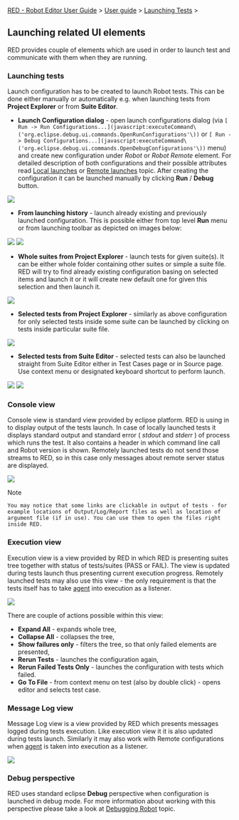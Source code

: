 [RED - Robot Editor User Guide](../../index.md) > [User
guide](../user_guide.md) > [Launching Tests](../launching.md) >

## Launching related UI elements

RED provides couple of elements which are used in order to launch test and
communicate with them when they are running.

### Launching tests

Launch configuration has to be created to launch Robot tests. This can be done
either manually or automatically e.g. when launching tests from **Project
Explorer** or from **Suite Editor**.

  * **Launch Configuration dialog** \- open launch configurations dialog (via `[ Run -> Run Configurations...](javascript:executeCommand\('org.eclipse.debug.ui.commands.OpenRunConfigurations'\))` or `[ Run -> Debug Configurations...](javascript:executeCommand\('org.eclipse.debug.ui.commands.OpenDebugConfigurations'\))` menu) and create new configuration under _Robot_ or _Robot Remote_ element. For detailed description of both configurations and their possible attributes read [Local launches](local_launch.md) or [Remote launches](remote_launch.md) topic. After creating the configuration it can be launched manually by clicking **Run** / **Debug** button. 

![](images/ui_run_configs.png)

  * **From launching history** \- launch already existing and previously launched configuration. This is possible either from top level **Run** menu or from launching toolbar as depicted on images below: 

![](images/ui_launch_history_2.png) ![](images/ui_launch_history_1.png)

  * **Whole suites from Project Explorer** \- launch tests for given suite(s). It can be either whole folder containing other suites or simple a suite file. RED will try to find already existing configuration basing on selected items and launch it or it will create new default one for given this selection and then launch it. 

![](images/ui_launch_explorer.png)

  * **Selected tests from Project Explorer** \- similarly as above configuration for only selected tests inside some suite can be launched by clicking on tests inside particular suite file. 

![](images/ui_launch_explorer_tests.png)

  * **Selected tests from Suite Editor** \- selected tests can also be launched straight from Suite Editor either in Test Cases page or in Source page. Use context menu or designated keyboard shortcut to perform launch. 

![](images/ui_launch_source.png) ![](images/ui_launch_table.png)

### Console view

Console view is standard view provided by eclipse platform. RED is using in to
display output of the tests launch. In case of locally launched tests it
displays standard output and standard error ( _stdout_ and _stderr_ ) of
process which runs the test. It also contains a header in which command line
call and Robot version is shown. Remotely launched tests do not send those
streams to RED, so in this case only messages about remote server status are
displayed.

![](images/ui_console_view.png)

Note

    You may notice that some links are clickable in output of tests - for example locations of Output/Log/Report files as well as location of argument file (if in use). You can use them to open the files right inside RED.

### Execution view

Execution view is a view provided by RED in which RED is presenting suites
tree together with status of tests/suites (PASS or FAIL). The view is updated
during tests launch thus presenting current execution progress. Remotely
launched tests may also use this view - the only requirement is that the tests
itself has to take [agent](red_agent.md) into execution as a listener.

![](images/ui_execution_view.png)

There are couple of actions possible within this view:

  * **Expand All** \- expands whole tree,
  * **Collapse All** \- collapses the tree,
  * **Show failures only** \- filters the tree, so that only failed elements are presented,
  * **Rerun Tests** \- launches the configuration again,
  * **Rerun Failed Tests Only** \- launches the configuration with tests which failed.
  * **Go To File** \- from context menu on test (also by double click) - opens editor and selects test case.

### Message Log view

Message Log view is a view provided by RED which presents messages logged
during tests execution. Like execution view it it is also updated during tests
launch. Similarly it may also work with Remote configurations when
[agent](red_agent.md) is taken into execution as a listener.

![](images/ui_msglog_view.png)

### Debug perspective

RED uses standard eclipse **Debug** perspective when configuration is launched
in debug mode. For more information about working with this perspective please
take a look at [Debugging Robot](debug.md) topic.

